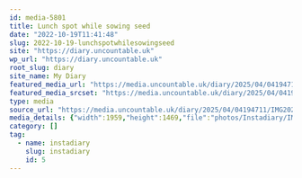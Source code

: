 ```yaml
---
id: media-5801
title: Lunch spot while sowing seed
date: "2022-10-19T11:41:48"
slug: 2022-10-19-lunchspotwhilesowingseed
site: "https://diary.uncountable.uk"
wp_url: "https://diary.uncountable.uk"
root_slug: diary
site_name: My Diary
featured_media_url: "https://media.uncountable.uk/diary/2025/04/04194711/IMG20221019124148.webp"
featured_media_srcset: "https://media.uncountable.uk/diary/2025/04/04194711/IMG20221019124148-300x225.webp 300w, https://media.uncountable.uk/diary/2025/04/04194711/IMG20221019124148-1024x768.webp 1024w, https://media.uncountable.uk/diary/2025/04/04194711/IMG20221019124148-150x150.webp 150w, https://media.uncountable.uk/diary/2025/04/04194711/IMG20221019124148-640x480.webp 640w, https://media.uncountable.uk/diary/2025/04/04194711/IMG20221019124148.webp 1959w"
type: media
source_url: "https://media.uncountable.uk/diary/2025/04/04194711/IMG20221019124148.webp"
media_details: {"width":1959,"height":1469,"file":"photos/Instadiary/IMG20221019124148.webp","filesize":194396,"sizes":{"medium":{"file":"IMG20221019124148-300x225.webp","width":300,"height":225,"filesize":22306,"mime_type":"image/webp","source_url":"https://media.uncountable.uk/diary/2025/04/04194711/IMG20221019124148-300x225.webp"},"large":{"file":"IMG20221019124148-1024x768.webp","width":1024,"height":768,"filesize":192900,"mime_type":"image/webp","source_url":"https://media.uncountable.uk/diary/2025/04/04194711/IMG20221019124148-1024x768.webp"},"thumbnail":{"file":"IMG20221019124148-150x150.webp","width":150,"height":150,"filesize":8016,"mime_type":"image/webp","source_url":"https://media.uncountable.uk/diary/2025/04/04194711/IMG20221019124148-150x150.webp"},"mobwidth":{"file":"IMG20221019124148-640x480.webp","width":640,"height":480,"filesize":91242,"mime_type":"image/webp","source_url":"https://media.uncountable.uk/diary/2025/04/04194711/IMG20221019124148-640x480.webp"},"full":{"file":"IMG20221019124148.webp","width":1959,"height":1469,"mime_type":"image/webp","source_url":"https://media.uncountable.uk/diary/2025/04/04194711/IMG20221019124148.webp"}},"image_meta":{"aperture":"0","credit":"","camera":"","caption":"","created_timestamp":"0","copyright":"","focal_length":"0","iso":"0","shutter_speed":"0","title":"","orientation":"0","keywords":[]}}
category: []
tag:
  - name: instadiary
    slug: instadiary
    id: 5
---
```


